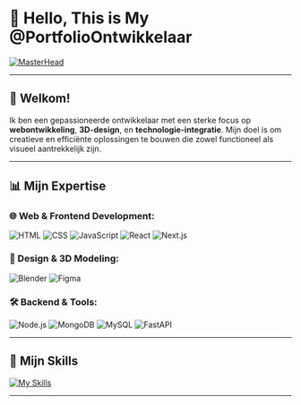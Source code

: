# 🔮 Hello, This is My @PortfolioOntwikkelaar

[![MasterHead](https://t4.ftcdn.net/jpg/03/96/04/47/360_F_396044700_tAAt61nvt8z2zzuJLqHzh3jQet002Lxl.jpg)](https://your-portfolio-link.com)

---

## 🔦 Welkom!

Ik ben een gepassioneerde ontwikkelaar met een sterke focus op **webontwikkeling**, **3D-design**, en **technologie-integratie**. Mijn doel is om creatieve en efficiënte oplossingen te bouwen die zowel functioneel als visueel aantrekkelijk zijn.

---

## 📊 Mijn Expertise

### 🌐 Web & Frontend Development:
![HTML](https://img.shields.io/badge/-HTML5-E34F26?style=flat-square&logo=html5&logoColor=white)
![CSS](https://img.shields.io/badge/-CSS3-1572B6?style=flat-square&logo=css3)
![JavaScript](https://img.shields.io/badge/-JavaScript-F7DF1E?style=flat-square&logo=javascript&logoColor=black)
![React](https://img.shields.io/badge/-React-61DAFB?style=flat-square&logo=react&logoColor=black)
![Next.js](https://img.shields.io/badge/-Next.js-000000?style=flat-square&logo=next.js&logoColor=white)

### 🎨 Design & 3D Modeling:
![Blender](https://img.shields.io/badge/-Blender-F5792A?style=flat-square&logo=blender&logoColor=white)
![Figma](https://img.shields.io/badge/-Figma-F24E1E?style=flat-square&logo=figma&logoColor=white)

### 🛠️ Backend & Tools:
![Node.js](https://img.shields.io/badge/-Node.js-339933?style=flat-square&logo=node.js&logoColor=white)
![MongoDB](https://img.shields.io/badge/-MongoDB-47A248?style=flat-square&logo=mongodb&logoColor=white)
![MySQL](https://img.shields.io/badge/-MySQL-4479A1?style=flat-square&logo=mysql&logoColor=white)
![FastAPI](https://img.shields.io/badge/-FastAPI-009688?style=flat-square&logo=fastapi&logoColor=white)

---

## 🧪 Mijn Skills

[![My Skills](https://skillicons.dev/icons?i=nodejs,react,atom,blender,mongodb,mysql,nextjs,p5js,tailwind,threejs,ts,fastapi,figma&theme=light)](https://skillicons.dev)

---

